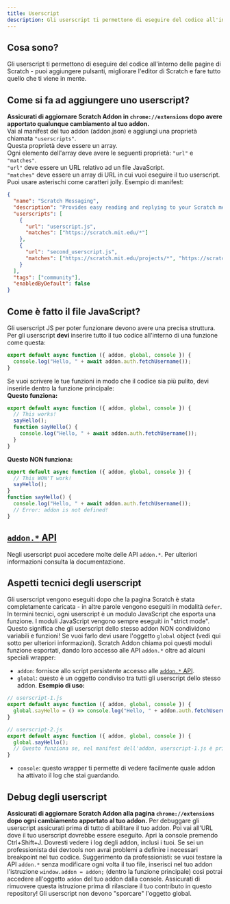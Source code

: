 ```yaml
---
title: Userscript
description: Gli userscript ti permettono di eseguire del codice all'interno delle pagine di Scratch - puoi aggiungere pulsanti, migliorare l'editor di Scratch e fare tutto quello che ti viene in mente.
---
```

## Cosa sono?
Gli userscript ti permettono di eseguire del codice all'interno delle pagine di Scratch - puoi aggiungere pulsanti, migliorare l'editor di Scratch e fare tutto quello che ti viene in mente.

## Come si fa ad aggiungere uno userscript?
**Assicurati di aggiornare Scratch Addon in `chrome://extensions` dopo avere apportato qualunque cambiamento al tuo addon.**  
Vai al manifest del tuo addon (addon.json) e aggiungi una proprietà chiamata `"userscripts"`.  
Questa proprietà deve essere un array.  
Ogni elemento dell'array deve avere le seguenti proprietà: `"url"` e `"matches"`.  
`"url"` deve essere un URL relativo ad un file JavaScript.  
`"matches"` deve essere un array di URL in cui vuoi eseguire il tuo userscript. Puoi usare asterischi come caratteri jolly.
Esempio di manifest:
```json
{
  "name": "Scratch Messaging",
  "description": "Provides easy reading and replying to your Scratch messages.",
  "userscripts": [
    {
      "url": "userscript.js",
      "matches": ["https://scratch.mit.edu/*"]
    },
    {
      "url": "second_userscript.js",
      "matches": ["https://scratch.mit.edu/projects/*", "https://scratch.mit.edu/users/*"]
    }
  ],
  "tags": ["community"],
  "enabledByDefault": false
}
```

## Come è fatto il file JavaScript?
Gli userscript JS per poter funzionare devono avere una precisa struttura.  
Per gli userscript **devi** inserire tutto il tuo codice all'interno di una funzione come questa:
```js
export default async function ({ addon, global, console }) {
  console.log("Hello, " + await addon.auth.fetchUsername());
}
```
Se vuoi scrivere le tue funzioni in modo che il codice sia più pulito, devi inserirle dentro la funzione principale:  
**Questo funziona:**
```js
export default async function ({ addon, global, console }) {
  // This works!
  sayHello();
  function sayHello() {
    console.log("Hello, " + await addon.auth.fetchUsername());
  }
}
```
**Questo NON funziona:**
```js
export default async function ({ addon, global, console }) {
  // This WON'T work!
  sayHello();
}
function sayHello() {
  console.log("Hello, " + await addon.auth.fetchUsername());
  // Error: addon is not defined!
}
```

## [`addon.*` API](/docs/developing/addon-apis-reference)
Negli userscript puoi accedere molte delle API `addon.*`. Per ulteriori informazioni consulta la documentazione.

## Aspetti tecnici degli userscript
Gli userscript vengono eseguiti dopo che la pagina Scratch è stata completamente caricata - in altre parole vengono eseguiti in modalità `defer`.
In termini tecnici, ogni userscript è un modulo JavaScript che esporta una funzione. I moduli JavaScript vengono sempre eseguiti in "strict mode".  
Questo significa che gli userscript dello stesso addon NON condividono variabili e funzioni! Se vuoi farlo devi usare l'oggetto `global` object (vedi qui sotto per ulteriori informazioni).
Scratch Addon chiama poi questi moduli funzione esportati, dando loro accesso alle API `addon.*` oltre ad alcuni speciali wrapper:
- `addon`: fornisce allo script persistente accesso alle [`addon.*` API](/docs/developing/addon-apis-reference).
- `global`: questo è un oggetto condiviso tra tutti gli userscript dello stesso addon. **Esempio di uso:**
```js
// userscript-1.js
export default async function ({ addon, global, console }) {
  global.sayHello = () => console.log("Hello, " + addon.auth.fetchUsername());
}

// userscript-2.js
export default async function ({ addon, global, console }) {
  global.sayHello();
  // Questo funziona se, nel manifest dell'addon, userscript-1.js è prima di userscript-2.js nell'array userscripts.
}
```
- `console`: questo wrapper ti permette di vedere facilmente quale addon ha attivato il log che stai guardando.

## Debug degli userscript
**Assicurati di aggiornare Scratch Addon alla pagina `chrome://extensions` dopo ogni cambiamento apportato al tuo addon.** 
Per debuggare gli userscript assicurati prima di tutto di abilitare il tuo addon. 
Poi vai all'URL dove il tuo userscript dovrebbe essere eseguito.
Apri la console premendo Ctrl+Shift+J. 
Dovresti vedere i log degli addon, inclusi i tuoi. Se sei un professionista dei devtools non avrai problemi a definire i necessari breakpoint nel tuo codice. 
Suggerimento da professionisti: se vuoi testare la API `addon.*` senza modificare ogni volta il tuo file, inserisci nel tuo addon l'istruzione `window.addon = addon;` (dentro la funzione principale) così potrai accedere all'oggetto `addon` del tuo addon dalla console. Assicurati di rimuovere questa istruzione prima di rilasciare il tuo contributo in questo repository! Gli userscript non devono "sporcare" l'oggetto global.
